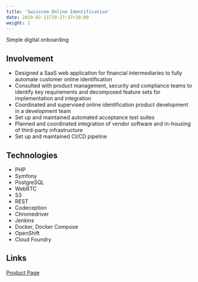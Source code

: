 ```yaml
---
title: 'Swisscom Online Identification'
date: 2019-02-11T19:27:37+10:00
weight: 1
---
```


Simple digital onboarding

<!--more-->

## Involvement

* Designed a SaaS web application for financial intermediaries to fully automate customer online identification
* Consulted with product management, security and compliance teams to identify key requirements and decomposed feature sets for implementation and integration
* Coordinated and supervised online identification product development in a development team
* Set up and maintained automated acceptance test suites
* Planned and coordinated integration of vendor software and in-housing of third-party infrastructure
* Set up and maintained CI/CD pipeline

## Technologies

* PHP
* Symfony
* PostgreSQL
* WebRTC
* S3
* REST
* Codeception
* Chromedriver
* Jenkins
* Docker, Docker Compose
* OpenShift
* Cloud Foundry

## Links

<a href="https://www.swisscom.ch/en/business/enterprise/offer/banking/digital-identification-signing.html" target="_blank">Product Page</a>
